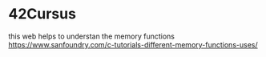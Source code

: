 # 42Cursus

this web helps to understan the memory functions 
https://www.sanfoundry.com/c-tutorials-different-memory-functions-uses/
